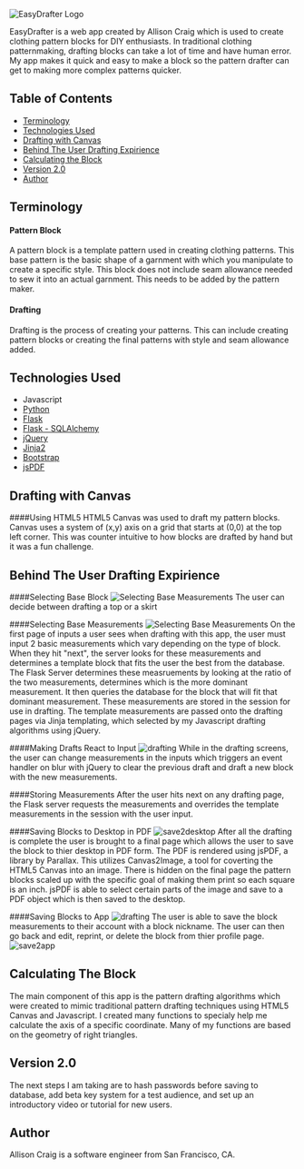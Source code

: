 ![EasyDrafter Logo](/static/img/logo.png)

EasyDrafter is a web app created by Allison Craig which is used to create clothing pattern blocks for DIY enthusiasts.
In traditional clothing patternmaking, drafting blocks can take a lot of time and have human error. My app makes it quick and easy to make a block so the pattern drafter can get to making more complex patterns quicker. 

## Table of Contents
* [Terminology](#terms)
* [Technologies Used](#technologiesused)
* [Drafting with Canvas](#drafting)
* [Behind The User Drafting Expirience](#drafting)
* [Calculating the Block](#math)
* [Version 2.0](#v2)
* [Author](#author)

## <a name="terms"></a>Terminology
#### Pattern Block
A pattern block is a template pattern used in creating clothing patterns. This base pattern is the basic shape of a garnment with which you manipulate to create a specific style. This block does not include seam allowance needed to sew it into an actual garnment. This needs to be added by the pattern maker.
#### Drafting
Drafting is the process of creating your patterns. This can include creating pattern blocks or creating the final patterns with style and seam allowance added.

## <a name="technologiesused"></a>Technologies Used
* Javascript
* [Python](https://www.python.org/)
* [Flask](http://flask.pocoo.org/)
* [Flask - SQLAlchemy](http://flask.pocoo.org/)
* [jQuery](https://jquery.com/)
* [Jinja2](http://jinja.pocoo.org/docs/dev/)
* [Bootstrap](http://getbootstrap.com/2.3.2/)
* [jsPDF](https://parall.ax/products/jspdf)

## <a name="drafting"></a>Drafting with Canvas
####Using HTML5
HTML5 Canvas was used to draft my pattern blocks. Canvas uses a system of (x,y) axis on a grid that starts at (0,0) at the top left corner. This was counter intuitive to how blocks are drafted by hand but it was a fun challenge. 

## <a name="drafting"></a>Behind The User Drafting Expirience
####Selecting Base Block
![Selecting Base Measurements](/static/img/screen-shot-decide.png)
The user can decide between drafting a top or a skirt


####Selecting Base Measurements
![Selecting Base Measurements](/static/img/screen-shot-base.png)
On the first page of inputs a user sees when drafting with this app, the user must input 2 basic measurements which vary depending on the type of block.
When they hit "next", the server looks for these measurements and determines a template block that fits the user the best from the database.
The Flask Server determines these measruements by looking at the ratio of the two measurements, determines which is the more dominant measurement. It then queries the database for the block that will fit that dominant measurement.
These measurements are stored in the session for use in drafting. The template measurements are passed onto the drafting pages via Jinja templating, which selected by my Javascript drafting algorithms using jQuery.

####Making Drafts React to Input
![drafting](/static/img/change-state.gif)
While in the drafting screens, the user can change measurements in the inputs which triggers an event handler on blur with jQuery to clear the previous draft and draft a new block with the new measurements. 

####Storing Measurements
After the user hits next on any drafting page, the Flask server requests the measurements and overrides the template measurements in the session with the user input.

####Saving Blocks to Desktop in PDF
![save2desktop](/static/img/printtiled.png)
After all the drafting is complete the user is brought to a final page which allows the user to save the block to thier desktop in PDF form. The PDF is rendered using jsPDF, a library by Parallax. This utilizes Canvas2Image, a tool for coverting the HTML5 Canvas into an image. 
There is hidden on the final page the pattern blocks scaled up with the specific goal of making them print so each square is an inch. jsPDF is able to select certain parts of the image and save to a PDF object which is then saved to the desktop.

####Saving Blocks to App
![drafting](/static/img/screen-shot-canvas.png)
The user is able to save the block measurements to their account with a block nickname. The user can then go back and edit, reprint, or delete the block from thier profile page. 
![save2app](/static/img/screen-shot-profile.png)

## <a name="math"></a>Calculating The Block
The main component of this app is the pattern drafting algorithms which were created to mimic traditional pattern drafting techniques using HTML5 Canvas and Javascript.
I created many functions to specialy help me calculate the axis of a specific coordinate. Many of my functions are based on the geometry of right triangles.

## <a name="v2"></a>Version 2.0

The next steps I am taking are to hash passwords before saving to database, add beta key system for a test audience, and set up an introductory video or tutorial for new users.

## <a name="author"></a>Author
Allison Craig is a software engineer from San Francisco, CA.